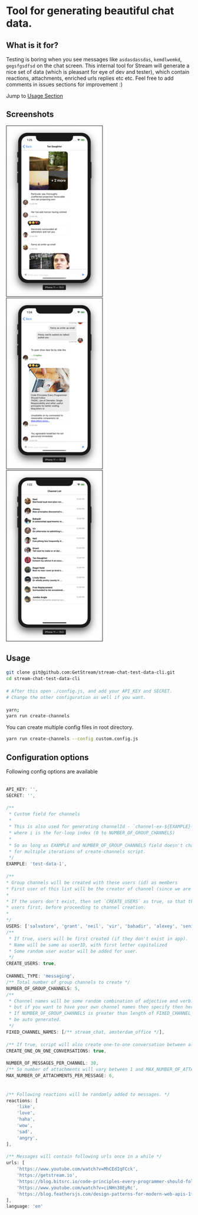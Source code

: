 # Tool for generating beautiful chat data.

## What is it for?

Testing is boring when you see messages like `asdasdassdas`, `kemdlwemkd`, `gegsfgsdfsd`  on the chat screen.
This internal tool for Stream will generate a nice set of data (which is pleasant for eye of dev and tester), which contain reactions, attachments, enriched urls replies etc etc. Feel free to add comments in issues sections for improvement :)

Jump to [Usage Section](#usage)

## Screenshots

<div style="display: inline">
    <img src="./screenshots/1.png" alt="IMAGE ALT TEXT HERE" width="260" border="1" style="margin-right: 30px" />
    <img src="./screenshots/2.png" alt="IMAGE ALT TEXT HERE" width="260" border="1" style="margin-right: 30px" />
    <img src="./screenshots/3.png" alt="IMAGE ALT TEXT HERE" width="260" border="1" />
</div>

## Usage

```sh
git clone git@github.com:GetStream/stream-chat-test-data-cli.git
cd stream-chat-test-data-cli

# After this open ./config.js, and add your API_KEY and SECRET.
# Change the other configuration as well if you want.

yarn;
yarn run create-channels
```

You can create multiple config files in root directory.

```sh
yarn run create-channels --config custom.config.js
```

## Configuration options

Following config options are available

```js

API_KEY: '',
SECRET: '',

/**
 * Custom field for channels
 * 
 * This is also used for generating channelId - `channel-ex-${EXAMPLE}-${i}`,
 * where i is the for-loop index (0 to NUMBER_OF_GROUP_CHANNELS)
 * 
 * So as long as EXAMPLE and NUMBER_OF_GROUP_CHANNELS field doesn't change, we won't be creating any new channels
 * for multiple iterations of create-channels script.
 */
EXAMPLE: 'test-data-1',

/**
* Group channels will be created with these users (id) as members
* First user of this list will be the creator of channel (since we are using server token for generating channels).
* 
* If the users don't exist, then set `CREATE_USERS` as true, so that the script will create/generate these
* users first, before proceeding to channel creation.
* 
*/
USERS: ['salvatore', 'grant', 'neil', 'vir', 'bahadir', 'alexey', 'seni'],
/**
 * If true, users will be first created (if they don't exist in app).
 * Name will be same as userID, with first letter capitalized
 * Some random user avatar will be added for user.
 */
CREATE_USERS: true,

CHANNEL_TYPE: 'messaging',
/** Total number of group channels to create */
NUMBER_OF_GROUP_CHANNELS: 5,
/**
 * Channel names will be some random combination of adjective and verb.
 * but if you want to have your own channel names then specify then here.
 * If NUMBER_OF_GROUP_CHANNELS is greater than length of FIXED_CHANNEL_NAMES, then for remainder of channels, name will
 * be auto generated.
 */
FIXED_CHANNEL_NAMES: [/** stream_chat, amsterdam_office */],

/** If true, script will also create one-to-one conversation between all users. */
CREATE_ONE_ON_ONE_CONVERSATIONS: true,

NUMBER_OF_MESSAGES_PER_CHANNEL: 30,
/** So number of attachments will vary between 1 and MAX_NUMBER_OF_ATTACHMENTS_PER_MESSAGE */
MAX_NUMBER_OF_ATTACHMENTS_PER_MESSAGE: 6,


/** Following reactions will be randomly added to messages. */
reactions: [
    'like',
    'love',
    'haha',
    'wow',
    'sad',
    'angry',
],

/** Messages will contain following urls once in a while */
urls: [
    'https://www.youtube.com/watch?v=MhCEdIqFCck',
    'https://getstream.io',
    'https://blog.bitsrc.io/code-principles-every-programmer-should-follow-e01bfe976daf',
    'https://www.youtube.com/watch?v=ciNHn38EyRc',
    'https://blog.feathersjs.com/design-patterns-for-modern-web-apis-1f046635215?'
],
language: 'en'
```